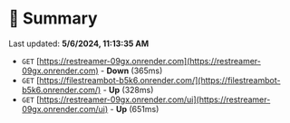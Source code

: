 # 📖 Summary
Last updated: **5/6/2024, 11:13:35 AM**

- `GET` [https://restreamer-09gx.onrender.com](https://restreamer-09gx.onrender.com) - **Down** (365ms)
- `GET` [https://filestreambot-b5k6.onrender.com/](https://filestreambot-b5k6.onrender.com/) - **Up** (328ms)
- `GET` [https://restreamer-09gx.onrender.com/ui](https://restreamer-09gx.onrender.com/ui) - **Up** (651ms)
